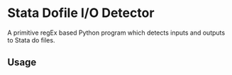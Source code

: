# Stata Dofile I/O Detector

A primitive regEx based Python program which detects inputs and outputs to Stata do files.

## Usage
